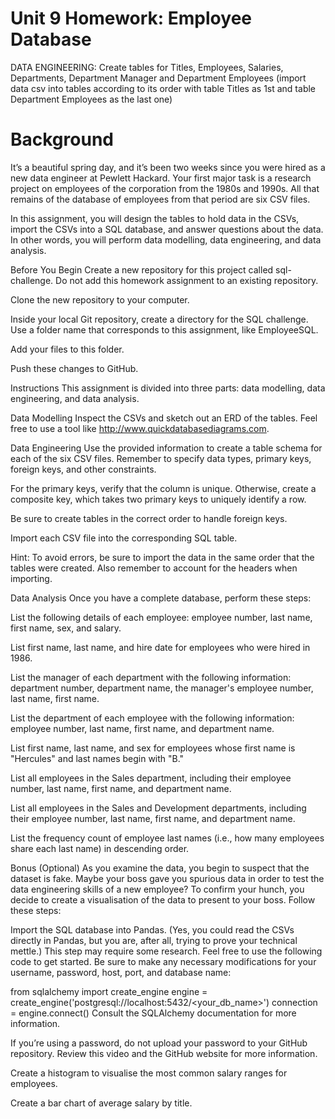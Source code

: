 # Unit 9 Homework: Employee Database

DATA ENGINEERING:
Create tables for Titles, Employees, Salaries, Departments, Department Manager and Department Employees 
(import data csv into tables according to its order with table Titles as 1st and table Department Employees as the last one)

# Background
It’s a beautiful spring day, and it’s been two weeks since you were hired as a new data engineer at Pewlett Hackard. Your first major task is a research project on employees of the corporation from the 1980s and 1990s. All that remains of the database of employees from that period are six CSV files.

In this assignment, you will design the tables to hold data in the CSVs, import the CSVs into a SQL database, and answer questions about the data. In other words, you will perform data modelling, data engineering, and data analysis.

Before You Begin
Create a new repository for this project called sql-challenge. Do not add this homework assignment to an existing repository.

Clone the new repository to your computer.

Inside your local Git repository, create a directory for the SQL challenge. Use a folder name that corresponds to this assignment, like EmployeeSQL.

Add your files to this folder.

Push these changes to GitHub.

Instructions
This assignment is divided into three parts: data modelling, data engineering, and data analysis.

Data Modelling
Inspect the CSVs and sketch out an ERD of the tables. Feel free to use a tool like http://www.quickdatabasediagrams.com.

Data Engineering
Use the provided information to create a table schema for each of the six CSV files. Remember to specify data types, primary keys, foreign keys, and other constraints.

For the primary keys, verify that the column is unique. Otherwise, create a composite key, which takes two primary keys to uniquely identify a row.

Be sure to create tables in the correct order to handle foreign keys.

Import each CSV file into the corresponding SQL table.

Hint: To avoid errors, be sure to import the data in the same order that the tables were created. Also remember to account for the headers when importing.

Data Analysis
Once you have a complete database, perform these steps:

List the following details of each employee: employee number, last name, first name, sex, and salary.

List first name, last name, and hire date for employees who were hired in 1986.

List the manager of each department with the following information: department number, department name, the manager's employee number, last name, first name.

List the department of each employee with the following information: employee number, last name, first name, and department name.

List first name, last name, and sex for employees whose first name is "Hercules" and last names begin with "B."

List all employees in the Sales department, including their employee number, last name, first name, and department name.

List all employees in the Sales and Development departments, including their employee number, last name, first name, and department name.

List the frequency count of employee last names (i.e., how many employees share each last name) in descending order.

Bonus (Optional)
As you examine the data, you begin to suspect that the dataset is fake. Maybe your boss gave you spurious data in order to test the data engineering skills of a new employee? To confirm your hunch, you decide to create a visualisation of the data to present to your boss. Follow these steps:

Import the SQL database into Pandas. (Yes, you could read the CSVs directly in Pandas, but you are, after all, trying to prove your technical mettle.) This step may require some research. Feel free to use the following code to get started. Be sure to make any necessary modifications for your username, password, host, port, and database name:

from sqlalchemy import create_engine
engine = create_engine('postgresql://localhost:5432/<your_db_name>')
connection = engine.connect()
Consult the SQLAlchemy documentation for more information.

If you’re using a password, do not upload your password to your GitHub repository. Review this video and the GitHub website for more information.

Create a histogram to visualise the most common salary ranges for employees.

Create a bar chart of average salary by title.
